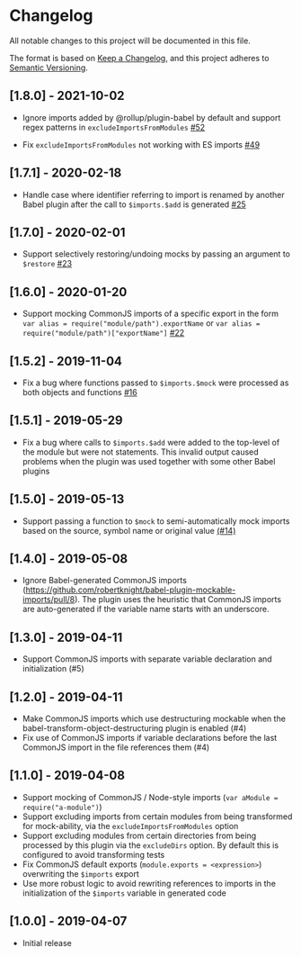 # Changelog

All notable changes to this project will be documented in this file.

The format is based on [Keep a Changelog](https://keepachangelog.com/en/1.0.0/),
and this project adheres to [Semantic Versioning](https://semver.org/spec/v2.0.0.html).

## [1.8.0] - 2021-10-02

- Ignore imports added by @rollup/plugin-babel by default and support regex patterns
  in `excludeImportsFromModules` [#52](https://github.com/robertknight/babel-plugin-mockable-imports/pull/52)

- Fix `excludeImportsFromModules` not working with ES imports [#49](https://github.com/robertknight/babel-plugin-mockable-imports/pull/49)

## [1.7.1] - 2020-02-18

- Handle case where identifier referring to import is renamed by another Babel
  plugin after the call to `$imports.$add` is generated [#25](https://github.com/robertknight/babel-plugin-mockable-imports/pull/25)

## [1.7.0] - 2020-02-01

- Support selectively restoring/undoing mocks by passing an argument to `$restore`
  [#23](https://github.com/robertknight/babel-plugin-mockable-imports/pull/23)

## [1.6.0] - 2020-01-20

- Support mocking CommonJS imports of a specific export in the form
  `var alias = require("module/path").exportName` or
  `var alias = require("module/path")["exportName"]` [#22](https://github.com/robertknight/babel-plugin-mockable-imports/pull/22)

## [1.5.2] - 2019-11-04

- Fix a bug where functions passed to `$imports.$mock` were processed as both
  objects and functions
  [#16](https://github.com/robertknight/babel-plugin-mockable-imports/pull/16)

## [1.5.1] - 2019-05-29

- Fix a bug where calls to `$imports.$add` were added to the top-level of the
  module but were not statements. This invalid output caused problems when the
  plugin was used together with some other Babel plugins

## [1.5.0] - 2019-05-13

- Support passing a function to `$mock` to semi-automatically mock imports
  based on the source, symbol name or original value
  [(#14)](https://github.com/robertknight/babel-plugin-mockable-imports/pull/14)

## [1.4.0] - 2019-05-08

- Ignore Babel-generated CommonJS imports (https://github.com/robertknight/babel-plugin-mockable-imports/pull/8).
  The plugin uses the heuristic that CommonJS imports are auto-generated if
  the variable name starts with an underscore.

## [1.3.0] - 2019-04-11

- Support CommonJS imports with separate variable declaration and
  initialization (#5)

## [1.2.0] - 2019-04-11

- Make CommonJS imports which use destructuring mockable when the
  babel-transform-object-destructuring plugin is enabled (#4)
- Fix use of CommonJS imports if variable declarations before the last
  CommonJS import in the file references them (#4)

## [1.1.0] - 2019-04-08

- Support mocking of CommonJS / Node-style imports (`var aModule = require("a-module")`)
- Support excluding imports from certain modules from being transformed for
  mock-ability, via the `excludeImportsFromModules` option
- Support excluding modules from certain directories from being processed by
  this plugin via the `excludeDirs` option. By default this is configured to
  avoid transforming tests
- Fix CommonJS default exports (`module.exports = <expression>`) overwriting the
  `$imports` export
- Use more robust logic to avoid rewriting references to imports in the
  initialization of the `$imports` variable in generated code

## [1.0.0] - 2019-04-07

- Initial release
